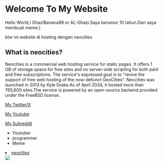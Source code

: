 <!DOCTYPE html>
<html>
  <body>


    


  </body>
</html>

<h1>Welcome To My Website</h1>
<p>Hello World,i GhaziBanana98 or AL-Ghazi.Saya berumur 10 tahun.Dan saya membuat meme:)</p>

<p>btw ini website di hosting dengan neocities

<h2>What is neocities?</h2>
<p>Neocities is a commercial web hosting service for static pages. It offers 1 GB of storage space for free sites and no server-side scripting for both paid and free subscriptions. The service's expressed goal is to "revive the support of free web hosting of the now-defunct GeoCities". Neocities was launched in 2013 by Kyle Drake.As of April 2024, it hosted more than 765,600 sites.The service is powered by an open-source backend provided under the FreeBSD license.</p>

<a href="https://x.com/Irshad_ALGhazi">My Twitter/X</a>

<p><a href="https://www.youtube.com/@GhaziBanana98">My Youtube</p></a>

<p><a href="https://www.reddit.com/r/ghazigroup/">My Subreddit</p></a>

<ul>
  <li>Youtuber</li>
  <li>programmer</li>
  <li>Meme</li>
</ul>

<li>
  <a href="neocities.org">neocities</a>
 
</li>

<img src="/neocities.png">
